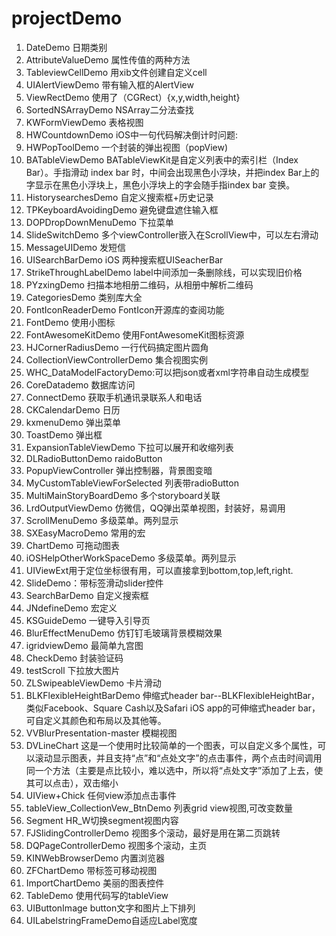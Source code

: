 # projectDemo
1. DateDemo 日期类别
2. AttributeValueDemo 属性传值的两种方法
3. TableviewCellDemo 用xib文件创建自定义cell
4. UIAlertViewDemo 带有输入框的AlertView
5. ViewRectDemo 使用了（CGRect）{x,y,width,height} 
6. SortedNSArrayDemo  NSArray二分法查找
7. KWFormViewDemo 表格视图
8. HWCountdownDemo iOS中一句代码解决倒计时问题:
9. HWPopToolDemo 一个封装的弹出视图（popView)
10. BATableViewDemo BATableViewKit是自定义列表中的索引栏（Index Bar）。手指滑动 index bar 时，中间会出现黑色小浮块，并把index Bar上的字显示在黑色小浮块上，黑色小浮块上的字会随手指index bar 变换。
11. HistorysearchesDemo 自定义搜索框+历史记录
12. TPKeyboardAvoidingDemo 避免键盘遮住输入框
13. DOPDropDownMenuDemo 下拉菜单
14. SlideSwitchDemo 多个viewController嵌入在ScrollView中，可以左右滑动 
15. MessageUIDemo 发短信
16. UISearchBarDemo iOS 两种搜索框UISeacherBar
17. StrikeThroughLabelDemo label中间添加一条删除线，可以实现旧价格
18. PYzxingDemo 扫描本地相册二维码，从相册中解析二维码
19. CategoriesDemo 类别库大全
20. FontIconReaderDemo FontIcon开源库的查阅功能
21. FontDemo 使用小图标
22. FontAwesomeKitDemo 使用FontAwesomeKit图标资源
23. HJCornerRadiusDemo 一行代码搞定图片圆角
24. CollectionViewControllerDemo 集合视图实例
25. WHC_DataModelFactoryDemo:可以把json或者xml字符串自动生成模型
26. CoreDatademo 数据库访问
27. ConnectDemo 获取手机通讯录联系人和电话
28. CKCalendarDemo 日历
29. kxmenuDemo 弹出菜单
30. ToastDemo 弹出框
31. ExpansionTableViewDemo 下拉可以展开和收缩列表
32. DLRadioButtonDemo raidoButton
33. PopupViewController 弹出控制器，背景图变暗
34. MyCustomTableViewForSelected 列表带radioButton
35. MultiMainStoryBoardDemo 多个storyboard关联
36. LrdOutputViewDemo 仿微信，QQ弹出菜单视图，封装好，易调用 
37. ScrollMenuDemo 多级菜单。两列显示
38. SXEasyMacroDemo 常用的宏
39. ChartDemo 可拖动图表
40. iOSHelpOtherWorkSpaceDemo  多级菜单。两列显示
41. UIViewExt用于定位坐标很有用，可以直接拿到bottom,top,left,right. 
42. SlideDemo：带标签滑动slider控件
43. SearchBarDemo 自定义搜索框
44. JNdefineDemo 宏定义
45. KSGuideDemo 一键导入引导页
46. BlurEffectMenuDemo 仿钉钉毛玻璃背景模糊效果
47. igridviewDemo 最简单九宫图
48. CheckDemo 封装验证码 
49. testScroll 下拉放大图片
50. ZLSwipeableViewDemo 卡片滑动
51. BLKFlexibleHeightBarDemo 伸缩式header bar--BLKFlexibleHeightBar，类似Facebook、Square Cash以及Safari iOS app的可伸缩式header bar，可自定义其颜色和布局以及其他等。
52. VVBlurPresentation-master 模糊视图
53. DVLineChart 这是一个使用时比较简单的一个图表，可以自定义多个属性，可以滚动显示图表，并且支持“点”和“点处文字”的点击事件，两个点击时间调用同一个方法（主要是点比较小，难以选中，所以将“点处文字”添加了上去，使其可以点击），双击缩小 
54. UIView+Chick 任何view添加点击事件
55. tableView_CollectionVew_BtnDemo 列表grid view视图,可改变数量
56. Segment  HR_W切换segment视图内容 
57. FJSlidingControllerDemo 视图多个滚动，最好是用在第二页跳转
58. DQPageControllerDemo 视图多个滚动，主页
59. KINWebBrowserDemo 内置浏览器
60. ZFChartDemo 带标签可移动视图
61. ImportChartDemo 美丽的图表控件
62. TableDemo 使用代码写的tableView
63. UIButtonImage button文字和图片上下排列
64. UILabelstringFrameDemo自适应Label宽度